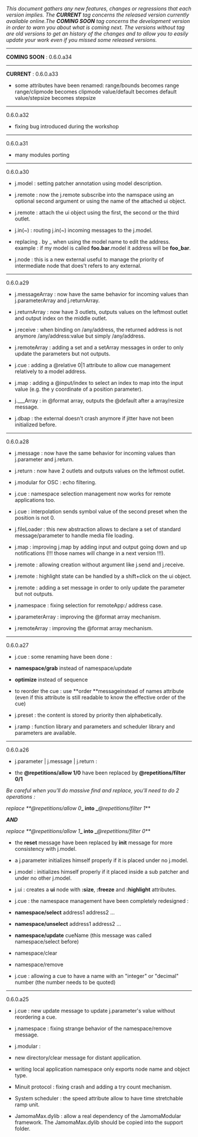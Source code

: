 _This document gathers any new features, changes or regressions that each version implies. The _**_CURRENT_**_ tag concerns the released version currently available online.The _**_COMING SOON_**_ tag concerns the development version in order to warn you about what is coming next. The versions without tag are old versions to get an history of the changes and to allow you to easily update your work even if you missed some released versions._
________________________________________________________________________________

**COMING SOON** : 0.6.0.a34

________________________________________________________________________________

**CURRENT** : 0.6.0.a33

- some attributes have been renamed:
range/bounds becomes range
range/clipmode becomes clipmode
value/default becomes default
value/stepsize becomes stepsize

________________________________________________________________________________

0.6.0.a32

- fixing bug introduced during the workshop

________________________________________________________________________________

0.6.0.a31

- many modules porting

________________________________________________________________________________

0.6.0.a30

- j.model : setting patcher annotation using model description.

- j.remote : now the j.remote subscribe into the namspace using an optional second argument or using the name of the attached ui object.

- j.remote : attach the ui object using the first, the second or the third outlet.

- j.in(~) : routing j.in(~) incoming messages to the j.model.

- replacing . by _ when using the model name to edit the address. example : if my model is called **foo.bar**.model it address will be **foo_bar**.

- j.node : this is a new external useful to manage the priority of intermediate node that does't refers to any external.

________________________________________________________________________________

0.6.0.a29

- j.messageArray : now have the same behavior for incoming values than j.parameterArray and j.returnArray.

- j.returnArray : now have 3 outlets, outputs values on the leftmost outlet and output index on the middle outlet.

- j.receive : when binding on /any/address, the returned address is not anymore /any/address:value but simply /any/address.

- j.remoteArray : adding a set and a setArray messages in order to only update the parameters but not outputs.

- j.cue : adding a @relative 0|1 attribute to allow cue management relatively to a model address.

- j.map : adding a @input/index to select an index to map into the input value (e.g. the y coordinate of a position parameter).

- j.___Array : in @format array, outputs the @default after a array/resize message.

- j.dbap : the external doesn't crash anymore if jitter have not been initialized before.

________________________________________________________________________________

0.6.0.a28

- j.message : now have the same behavior for incoming values than j.parameter and j.return.

- j.return : now have 2 outlets and outputs values on the leftmost outlet.

- j.modular for OSC : echo filtering.

- j.cue : namespace selection management now works for remote applications too.

- j.cue : interpolation sends symbol value of the second preset when the position is not 0.

- j.fileLoader : this new abstraction allows to declare a set of standard message/parameter to handle media file loading.

- j.map : improving j.map by adding input and output going down and up notifications (!!! those names will change in a next version !!!).

- j.remote : allowing creation without argument like j.send and j.receive.

- j.remote : highlight state can be handled by a shift+click on the ui object.

- j.remote : adding a set message in order to only update the parameter but not outputs.

- j.namespace : fixing selection for remoteApp:/ address case.

- j.parameterArray : improving the @format array mechanism.

- j.remoteArray : improving the @format array mechanism.

________________________________________________________________________________

0.6.0.a27

- j.cue : some renaming have been done :

- **namespace/grab** instead of namespace/update

- **optimize** instead of sequence

- to reorder the cue : use **order **messageinstead of names attribute (even if this attribute is still readable to know the effective order of the cue)

- j.preset : the content is stored by priority then alphabetically.

- j.ramp : function library and parameters and scheduler library and parameters are available.

________________________________________________________________________________

0.6.0.a26

- j.parameter | j.message | j.return :

- the **@repetitions/allow 1/0** have been replaced by **@repetitions/filter 0/1**

_Be careful when you'll do massive find and replace, you'll need to do 2 operations :_

_replace _**_@repetitions/allow 0_**_ into _**_@repetitions/filter 1_**

**_AND_**

_replace _**_@repetitions/allow 1_**_ into _**_@repetitions/filter 0_**

- the **reset** message have been replaced by **init** message for more consistency with j.model.

- a j.parameter initializes himself properly if it is placed under no j.model.

- j.model : initializes himself properly if it placed inside a sub patcher and under no other j.model.

- j.ui : creates a **ui** node with **:size**, **:freeze** and **:highlight** attributes.

- j.cue : the namespace management have been completely redesigned :

- **namespace/select** address1 address2 …

- **namespace/unselect** address1 address2 …

- **namespace/update** cueName (this message was called namespace/select before)

- namespace/clear

- namespace/remove

- j.cue : allowing a cue to have a name with an "integer" or "decimal" number (the number needs to be quoted)

________________________________________________________________________________

0.6.0.a25

- j.cue : new update message to update j.parameter's value without reordering a cue.

- j.namespace : fixing strange behavior of the namespace/remove message.

- j.modular : 

- new directory/clear message for distant application.

- writing local application namespace only exports node name and object type.

- Minuit protocol : fixing crash and adding a try count mechanism.

- System scheduler : the speed attribute allow to have time stretchable ramp unit.

- JamomaMax.dylib : allow a real dependency of the JamomaModular framework. The JamomaMax.dylib should be copied into the support folder.